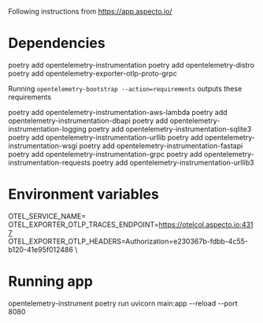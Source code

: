 Following instructions from https://app.aspecto.io/

# Dependencies
poetry add opentelemetry-instrumentation
poetry add opentelemetry-distro
poetry add opentelemetry-exporter-otlp-proto-grpc

Running `opentelemetry-bootstrap --action=requirements` outputs these requirements

poetry add opentelemetry-instrumentation-aws-lambda
poetry add opentelemetry-instrumentation-dbapi
poetry add opentelemetry-instrumentation-logging
poetry add opentelemetry-instrumentation-sqlite3
poetry add opentelemetry-instrumentation-urllib
poetry add opentelemetry-instrumentation-wsgi
poetry add opentelemetry-instrumentation-fastapi
poetry add opentelemetry-instrumentation-grpc
poetry add opentelemetry-instrumentation-requests
poetry add opentelemetry-instrumentation-urllib3  


# Environment variables
OTEL_SERVICE_NAME=<your-service-name> \
OTEL_EXPORTER_OTLP_TRACES_ENDPOINT=https://otelcol.aspecto.io:4317 \
OTEL_EXPORTER_OTLP_HEADERS=Authorization=e230367b-fdbb-4c55-b120-41e95f012486 \

# Running app
opentelemetry-instrument poetry run uvicorn main:app --reload --port 8080
